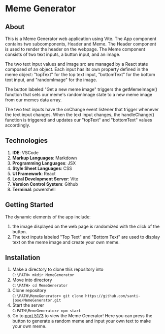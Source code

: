 # Meme Generator

## About

This is a Meme Generator web application using Vite. 
The App component contains two subcomponents, Header and Meme. 
The Header component is used to render the header on the webpage. 
The Meme component consists of two text inputs, a button input, 
and an image. 

The two text input values and image src are managed by a React state composed of an object. Each input has its own property defined in the meme object: "topText" for the top text input, "bottomText" for the bottom text input, and "randomImage" for the image. 

The button labeled "Get a new meme image" triggers the getMemeImage() function that sets our meme's randomImage state to a new meme image from our memes data array. 

The two text inputs have the onChange event listener that trigger whenever the text input changes. When the text input changes, the handleChange() function is triggered and updates our "topText" and "bottomText" values accordingly.

## Technologies

1. **IDE**: VSCode
2. **Markup Languages**: Markdown
4. **Programming Languages**: JSX
5. **Style Sheet Languages**: CSS 
6. **UI Framework**: React
7. **Local Development Server**: Vite
8. **Version Control System**: Github
9. **Terminal**: powershell

## Getting Started
The dynamic elements of the app include:
1.  the image displayed on the web page is randomized with the click of the button. 
2. The text inputs labeled "Top Text" and "Bottom Text" are used to display text on the meme image and create your own meme. 

## Installation
1. Make a directory to clone this repository into\
`C:\PATH> mkdir MemeGenerator`
2. Move into directory\
`C:\PATH> cd MemeGenerator`
3. Clone repository\
`C:\PATH\MemeGenerator> git clone https://github.com/santi-jose/MemeGenerator.git`
4. Start the server\
`C:PATH\MemeGenerator> npm start`
5. Go to [port 5173](http://localhost:5173/) to view the Meme Generator! Here you can press the button to generate a random meme and input your own text to make your own meme. 
